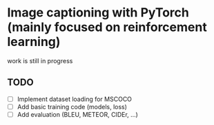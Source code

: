 # Image captioning with PyTorch (mainly focused on reinforcement learning)

work is still in progress

## TODO
- [ ] Implement dataset loading for MSCOCO
- [ ] Add basic training code (models, loss)
- [ ] Add evaluation (BLEU, METEOR, CIDEr, ...)

